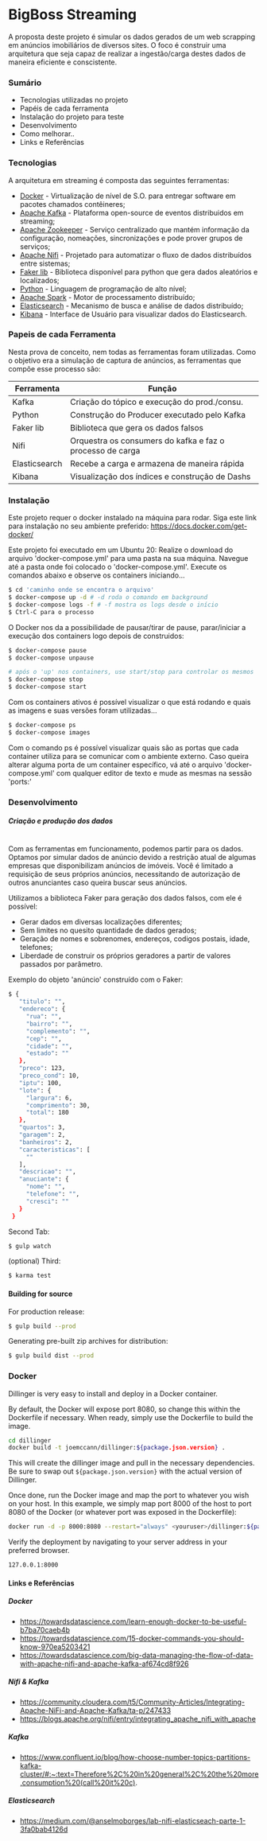 # BigBoss Streaming

A proposta deste projeto é simular os dados gerados de um web scrapping em anúncios imobiliários de diversos sites. O foco é construir uma arquitetura que seja capaz de realizar a ingestão/carga destes dados de maneira eficiente e conscistente.

### Sumário
  - Tecnologias utilizadas no projeto
  - Papéis de cada ferramenta
  - Instalação do projeto para teste
  - Desenvolvimento
  - Como melhorar..
  - Links e Referências


### Tecnologias

A arquitetura em streaming é composta das seguintes ferramentas:

* [Docker] - Virtualização de nível de S.O. para entregar software em pacotes chamados contêineres;
* [Apache Kafka] - Plataforma open-source de eventos distribuidos em streaming;
* [Apache Zookeeper] - Serviço centralizado que mantém informação da configuração, nomeações, sincronizações e pode prover grupos de serviços;
* [Apache Nifi] - Projetado para automatizar o fluxo de dados distribuídos entre sistemas;
* [Faker lib] - Biblioteca disponível para python que gera dados aleatórios e localizados;
* [Python] - Linguagem de programação de alto nível;
* [Apache Spark] - Motor de processamento distribuído;
* [Elasticsearch] - Mecanismo de busca e análise de dados distribuído;
* [Kibana] - Interface de Usuário para visualizar dados do Elasticsearch.

### Papeis de cada Ferramenta

Nesta prova de conceito, nem todas as ferramentas foram utilizadas. Como o objetivo era a simulação de captura de anúncios, as ferramentas que compõe esse processo são:

| Ferramenta | Função |
| ------ | ------ |
| Kafka | Criação do tópico e execução do prod./consu. |
| Python | Construção do Producer executado pelo Kafka |
| Faker lib | Biblioteca que gera os dados falsos |
| Nifi | Orquestra os consumers do kafka e faz o processo de carga |
| Elasticsearch | Recebe a carga e armazena de maneira rápida |
| Kibana | Visualização dos índices e construção de Dashs |

### Instalação

Este projeto requer o docker instalado na máquina para rodar.
Siga este link para instalação no seu ambiente preferido: https://docs.docker.com/get-docker/

Este projeto foi executado em um Ubuntu 20:
Realize o download do arquivo 'docker-compose.yml' para uma pasta na sua máquina.
Navegue até a pasta onde foi colocado o 'docker-compose.yml'.
Execute os comandos abaixo e observe os containers iniciando...

```sh
$ cd 'caminho onde se encontra o arquivo'
$ docker-compose up -d # -d roda o comando em background
$ docker-compose logs -f # -f mostra os logs desde o início
$ Ctrl-C para o processo
```
O Docker nos da a possibilidade de pausar/tirar de pause, parar/iniciar a execução dos containers logo depois de construidos:
```sh
$ docker-compose pause
$ docker-compose unpause

# após o 'up' nos containers, use start/stop para controlar os mesmos
$ docker-compose stop
$ docker-compose start
```

Com os containers ativos é possível visualizar o que está rodando e quais as imagens e suas versões foram utilizadas...

```sh
$ docker-compose ps
$ docker-compose images
```

Com o comando ps é possível visualizar quais são as portas que cada container utiliza para se comunicar com o ambiente externo.
Caso queira alterar alguma porta de um container específico, vá até o arquivo 'docker-compose.yml' com qualquer editor de texto e mude as mesmas na sessão 'ports:'

### Desenvolvimento

##### Criação e produção dos dados
#
Com as ferramentas em funcionamento, podemos partir para os dados. 
Optamos por simular dados de anúncio devido a restrição atual de algumas empresas que disponibilizam anúncios de imóveis. Você é limitado a requisição de seus próprios anúncios, necessitando de autorização de outros anunciantes caso queira buscar seus anúncios.

Utilizamos a biblioteca Faker para geração dos dados falsos, com ele é possível:
- Gerar dados em diversas localizações diferentes;
- Sem limites no quesito quantidade de dados gerados;
- Geração de nomes e sobrenomes, endereços, codigos postais, idade, telefones;
- Liberdade de construir os próprios geradores a partir de valores passados por parâmetro.

Exemplo do objeto 'anúncio' construído com o Faker:
```sh
$ {
   "titulo": "",
   "endereco": {
     "rua": "",
     "bairro": "",
     "complemento": "",
     "cep": "",
     "cidade": "",
     "estado": ""
   },
   "preco": 123,
   "preco_cond": 10,
   "iptu": 100,
   "lote": {
     "largura": 6,
     "comprimento": 30,
     "total": 180
   },
   "quartos": 3,
   "garagem": 2,
   "banheiros": 2,
   "caracteristicas": [
     ""
   ],
   "descricao": "",
   "anuciante": {
     "nome": "",
     "telefone": "",
     "cresci": ""
   }
 }
```

Second Tab:
```sh
$ gulp watch
```

(optional) Third:
```sh
$ karma test
```
#### Building for source
For production release:
```sh
$ gulp build --prod
```
Generating pre-built zip archives for distribution:
```sh
$ gulp build dist --prod
```
### Docker
Dillinger is very easy to install and deploy in a Docker container.

By default, the Docker will expose port 8080, so change this within the Dockerfile if necessary. When ready, simply use the Dockerfile to build the image.

```sh
cd dillinger
docker build -t joemccann/dillinger:${package.json.version} .
```
This will create the dillinger image and pull in the necessary dependencies. Be sure to swap out `${package.json.version}` with the actual version of Dillinger.

Once done, run the Docker image and map the port to whatever you wish on your host. In this example, we simply map port 8000 of the host to port 8080 of the Docker (or whatever port was exposed in the Dockerfile):

```sh
docker run -d -p 8000:8080 --restart="always" <youruser>/dillinger:${package.json.version}
```

Verify the deployment by navigating to your server address in your preferred browser.

```sh
127.0.0.1:8000
```

#### Links e Referências
##### Docker
- https://towardsdatascience.com/learn-enough-docker-to-be-useful-b7ba70caeb4b
- https://towardsdatascience.com/15-docker-commands-you-should-know-970ea5203421
- https://towardsdatascience.com/big-data-managing-the-flow-of-data-with-apache-nifi-and-apache-kafka-af674cd8f926
##### Nifi & Kafka
- https://community.cloudera.com/t5/Community-Articles/Integrating-Apache-NiFi-and-Apache-Kafka/ta-p/247433
- https://blogs.apache.org/nifi/entry/integrating_apache_nifi_with_apache
##### Kafka
- https://www.confluent.io/blog/how-choose-number-topics-partitions-kafka-cluster/#:~:text=Therefore%2C%20in%20general%2C%20the%20more,consumption%20(call%20it%20c).
##### Elasticsearch
- https://medium.com/@anselmoborges/lab-nifi-elasticseach-parte-1-3fa0bab4126d


[//]: # (These are reference links used in the body of this note and get stripped out when the markdown processor does its job. There is no need to format nicely because it shouldn't be seen. Thanks SO - http://stackoverflow.com/questions/4823468/store-comments-in-markdown-syntax)


   [Docker]: <https://www.docker.com/>
   [Apache Kafka]: <https://kafka.apache.org/>
   [Apache Zookeeper]: <https://zookeeper.apache.org/>
   [Apache Nifi]: <https://nifi.apache.org/>
   [Faker lib]: <https://faker.readthedocs.io/en/master/>
   [Python]: <https://www.python.org/>
   [Apache Spark]: <https://spark.apache.org/>
   [Elasticsearch]: <https://www.elastic.co/pt/elasticsearch/>
   [Kibana]: <https://www.elastic.co/pt/kibana>
